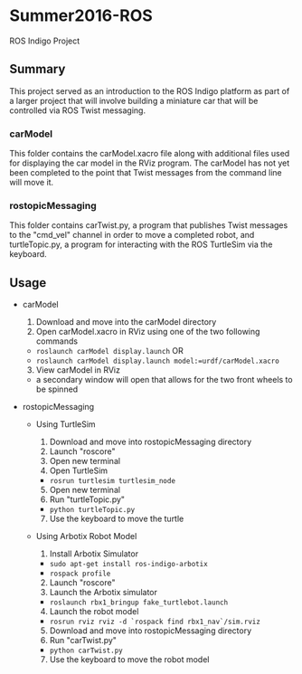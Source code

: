 # Summer2016-ROS
ROS Indigo Project


## Summary
This project served as an introduction to the ROS Indigo platform as part of a larger project that will involve building a miniature car that will be controlled via ROS Twist messaging.

### carModel
This folder contains the carModel.xacro file along with additional files used for displaying the car model in the RViz program.  The carModel has not yet been completed to the point that Twist messages from the command line will move it.

### rostopicMessaging
This folder contains carTwist.py, a program that publishes Twist messages to the "cmd_vel" channel in order to move a completed robot, and turtleTopic.py, a program for interacting with the ROS TurtleSim via the keyboard.


## Usage

* carModel
  1. Download and move into the carModel directory
  2. Open carModel.xacro in RViz using one of the two following commands
    * `roslaunch carModel display.launch`
        OR
    * `roslaunch carModel display.launch model:=urdf/carModel.xacro`
  3. View carModel in RViz
    * a secondary window will open that allows for the two front wheels to be spinned


* rostopicMessaging

  * Using TurtleSim 
    1. Download and move into rostopicMessaging directory
    2. Launch "roscore"
    3. Open new terminal
    4. Open TurtleSim
      * `rosrun turtlesim turtlesim_node`
    5. Open new terminal
    6. Run "turtleTopic.py"
      * `python turtleTopic.py`
    7. Use the keyboard to move the turtle
  
  * Using Arbotix Robot Model
    1. Install Arbotix Simulator
      * `sudo apt-get install ros-indigo-arbotix`
      * `rospack profile`
    2. Launch "roscore"
    3. Launch the Arbotix simulator
      * `roslaunch rbx1_bringup fake_turtlebot.launch`
    4. Launch the robot model
      * ``rosrun rviz rviz -d `rospack find rbx1_nav`/sim.rviz``
    5. Download and move into rostopicMessaging directory
    6. Run "carTwist.py"
      * `python carTwist.py`
    7. Use the keyboard to move the robot model

